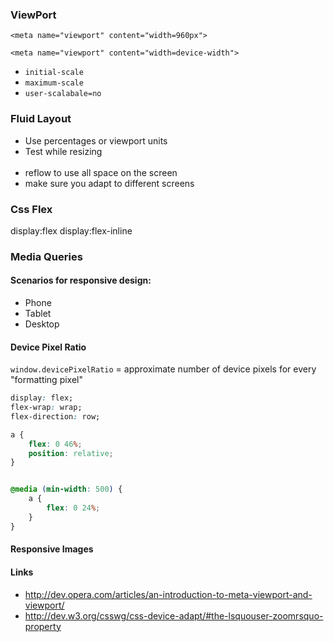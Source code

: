 ### ViewPort

`<meta name="viewport" content="width=960px">`

`<meta name="viewport" content="width=device-width">`

- `initial-scale`
- `maximum-scale`
- `user-scalabale=no`

### Fluid Layout

- Use percentages or viewport units
- Test while resizing
<br><br>
- reflow to use all space on the screen
- make sure you adapt to different screens


### Css Flex

display:flex
display:flex-inline


### Media Queries


#### Scenarios for responsive design:

- Phone 
- Tablet 
- Desktop

#### Device Pixel Ratio

`window.devicePixelRatio` = approximate number of device pixels for every "formatting pixel"

```css
display: flex;
flex-wrap: wrap;
flex-direction: row;

a {
	flex: 0 46%;
	position: relative;
}


@media (min-width: 500) {
    a {
        flex: 0 24%;
    }
}  
```

#### Responsive Images


#### Links

- http://dev.opera.com/articles/an-introduction-to-meta-viewport-and-viewport/
- http://dev.w3.org/csswg/css-device-adapt/#the-lsquouser-zoomrsquo-property
